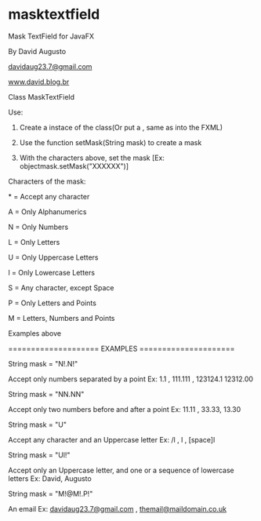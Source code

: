 masktextfield
=============

Mask TextField for JavaFX

By David Augusto

davidaug23.7@gmail.com

www.david.blog.br



  Class MaskTextField
  
  
  Use:
  
  1) Create a instace of the class(Or put a <MaskTextField>, same as <TextField> into the FXML)
  
  2) Use the function setMask(String mask) to create a mask
  
  3) With the characters above, set the mask [Ex: objectmask.setMask("XXXXXX")]
  
  
  Characters of the mask:
  
  
   \* = Accept any character
   
   A = Only Alphanumerics
   
   N = Only Numbers
   
   L = Only Letters
   
   U = Only Uppercase Letters
   
   l = Only Lowercase Letters
   
   S = Any character, except Space
   
   P = Only Letters and Points
   
   M = Letters, Numbers and Points
   

  Examples above
  
  
  
  ==================== EXAMPLES =====================
  
  String mask = "N!.N!"
  
  Accept only numbers separated by a point
  Ex:
  1.1 , 111.111 , 123124.1 12312.00
  
  String mask = "NN.NN"
  
  Accept only two numbers before and after a point
  Ex:
  11.11 , 33.33, 13.30
  
  String mask = "U"
  
  Accept any character and an Uppercase letter
  Ex:
  /l , l , [space]l
  
  String mask = "Ul!"
  
  Accept only an Uppercase letter, and one or a sequence of lowercase letters
  Ex: 
  David, Augusto
  
  String mask = "M!@M!.P!"
  
  An email
  Ex:
  davidaug23.7@gmail.com , themail@maildomain.co.uk
